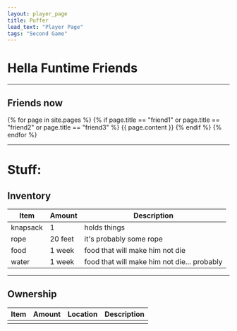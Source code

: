 ```yaml
---
layout: player_page
title: Puffer
lead_text: "Player Page" 
tags: "Second Game"
---
```

# Hella Funtime Friends

***

## Friends now

{% for page in site.pages %}
{% if page.title == "friend1"  or page.title == "friend2" or page.title == "friend3" %}
{{ page.content }}
{% endif %}
{% endfor %}

***

# Stuff:

## Inventory

  | Item | Amount |  Description |
  |------|---------|-------------|
  | knapsack | 1 | holds things |
  | rope | 20 feet | it's probably some rope |
  | food | 1 week | food that will make him not die |
  | water | 1 week | food that will make him not die... probably |

***

## Ownership
  
  | Item | Amount |  Location | Description |
  |------|---------|----------|-------------|
  | | | | |
